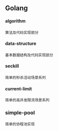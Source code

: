 ## Golang
#### algorithm
``算法及代码实现部分``

#### data-structure
``基本数据结构及代码实现部分``

#### seckill
``简单的秒杀活动场景系列``

#### current-limit
``简单的高并发限流场景系列``

### simple-pool
``简单的协程池实现``